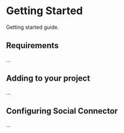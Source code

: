 # Getting Started
Getting started guide.

## Requirements
...

## Adding to your project
...

## Configuring Social Connector
...

